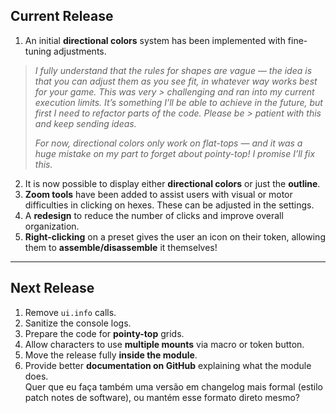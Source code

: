 
## Current Release

1. An initial **directional colors** system has been implemented with fine-tuning adjustments.  

>   *I fully understand that the rules for shapes are vague — the idea is that you can adjust them as you see fit, in whatever way works best for your game. This was very >   challenging and ran into my current execution limits. It’s something I’ll be able to achieve in the future, but first I need to refactor parts of the code. Please be >   patient with this and keep sending ideas.*
>
>  *For now, directional colors only work on flat-tops — and it was a huge mistake on my part to forget about pointy-top! I promise I’ll fix this.*

2. It is now possible to display either **directional colors** or just the **outline**.  
3. **Zoom tools** have been added to assist users with visual or motor difficulties in clicking on hexes. These can be adjusted in the settings.  
4. A **redesign** to reduce the number of clicks and improve overall organization.  
5. **Right-clicking** on a preset gives the user an icon on their token, allowing them to **assemble/disassemble** it themselves!  

---

## Next Release

1. Remove `ui.info` calls.  
2. Sanitize the console logs.  
3. Prepare the code for **pointy-top** grids.  
4. Allow characters to use **multiple mounts** via macro or token button.  
5. Move the release fully **inside the module**.  
6. Provide better **documentation on GitHub** explaining what the module does.  
Quer que eu faça também uma versão em changelog mais formal (estilo patch notes de software), ou mantém esse formato direto mesmo?



